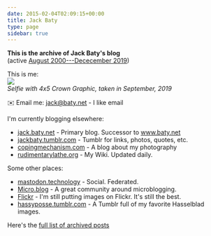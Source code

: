 ```yaml
---
date: 2015-02-04T02:09:15+00:00
title: Jack Baty
type: page
sidebar: true
---
```


**This is the archive of Jack Baty's blog**  
(active [August 2000---Dececember 2019](https://www.baty.net/post/))

This is me:  
![](/img/selfie-4x5.jpg)  
_Selfie with 4x5 Crown Graphic, taken in September, 2019_

✉️ Email me: [jack@baty.net](mailto:jack@baty.net) - I like email

I'm currently blogging elsewhere:

* [jack.baty.net](https://jack.baty.net/) - Primary blog. Successor to www.baty.net
* [jackbaty.tumblr.com](https://jackbaty.tumblr.com) - Tumblr for links, photos, quotes, etc.
* [copingmechanism.com](https://copingmechanism.com) - A blog about my photography
* [rudimentarylathe.org](https://rudimentarylathe.org) - My Wiki. Updated daily.


Some other places:

* [mastodon.technology](https://mastodon.technology/@jackbaty) - Social. Federated.
* [Micro.blog](https://micro.blog/jack) - A great community around microblogging.
* [Flickr](https://flickr.com/photos/jbaty) - I'm still putting images on Flickr. It's still the best.
* [hassyposse.tumblr.com](https://hassyposse.tumblr.com) - A Tumblr full of my favorite Hasselblad images.


Here's the [full list of archived posts](/post/)